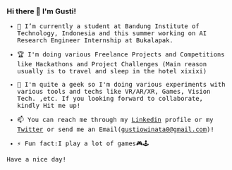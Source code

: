 ### Hi there 👋 I'm Gusti!

<samp>
  
- 🔭 I’m currently a student at Bandung Institute of Technology, Indonesia and this summer working on AI Research Engineer Internship at Bukalapak.
  
- 🏆 I'm doing various Freelance Projects and Competitions like Hackathons and Project Challenges (Main reason usually is to travel and sleep in the hotel xixixi)

- 👯 I'm quite a geek so I'm doing various experiments with various tools and techs like VR/AR/XR, Games, Vision Tech. ,etc. If you looking forward to collaborate, kindly Hit me up!

- 📫 You can reach me through my [Linkedin](https://www.linkedin.com/in/sang-gusti/) profile or my [Twitter](https://twitter.com/gusti_triandi) or send me an Email(gustiowinata0@gmail.com)!

- ⚡ Fun fact:I play a lot of games🎮🕹

Have a nice day!
</samp>
